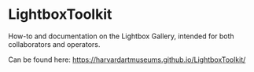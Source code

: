 # LightboxToolkit

How-to and documentation on the Lightbox Gallery, intended for both collaborators and operators.

Can be found here: https://harvardartmuseums.github.io/LightboxToolkit/
